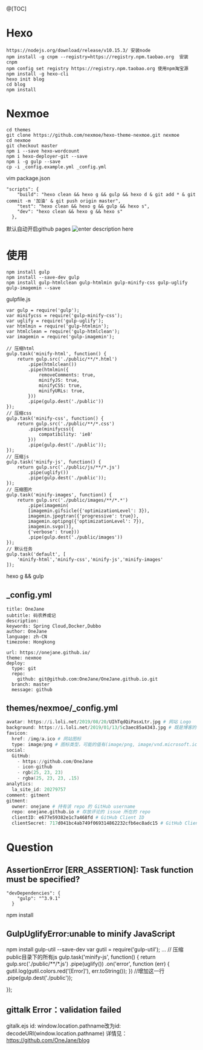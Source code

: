 @[TOC]

# Hexo

``` 
https://nodejs.org/download/release/v10.15.3/ 安装node
npm install -g cnpm --registry=https://registry.npm.taobao.org	安装cnpm
npm config set registry https://registry.npm.taobao.org	使用npm淘宝源
npm install -g hexo-cli
hexo init blog
cd blog
npm install
```

# Nexmoe

``` 
cd themes
git clone https://github.com/nexmoe/hexo-theme-nexmoe.git nexmoe
cd nexmoe
git checkout master
npm i --save hexo-wordcount
npm i hexo-deployer-git --save 
npm i -g gulp --save
cp -i _config.example.yml _config.yml
```
vim package.json

``` 
"scripts": {
    "build": "hexo clean && hexo g && gulp && hexo d & git add * & git commit -m '加油' & git push origin master",
    "test": "hexo clean && hexo g && gulp && hexo s",
    "dev": "hexo clean && hexo g && hexo s"
  },
``` 
默认自动开启github pages
![enter description here](https://www.github.com/OneJane/blog/raw/master/小书匠/1566209438050.png)
# 使用

``` 
npm install gulp
npm install --save-dev gulp
npm install gulp-htmlclean gulp-htmlmin gulp-minify-css gulp-uglify gulp-imagemin --save
```
gulpfile.js

``` 
var gulp = require('gulp');
var minifycss = require('gulp-minify-css');
var uglify = require('gulp-uglify');
var htmlmin = require('gulp-htmlmin');
var htmlclean = require('gulp-htmlclean');
var imagemin = require('gulp-imagemin');
 
// 压缩html
gulp.task('minify-html', function() {
    return gulp.src('./public/**/*.html')
        .pipe(htmlclean())
        .pipe(htmlmin({
            removeComments: true,
            minifyJS: true,
            minifyCSS: true,
            minifyURLs: true,
        }))
        .pipe(gulp.dest('./public'))
});
// 压缩css
gulp.task('minify-css', function() {
    return gulp.src('./public/**/*.css')
        .pipe(minifycss({
            compatibility: 'ie8'
        }))
        .pipe(gulp.dest('./public'));
});
// 压缩js
gulp.task('minify-js', function() {
    return gulp.src('./public/js/**/*.js')
        .pipe(uglify())
        .pipe(gulp.dest('./public'));
});
// 压缩图片
gulp.task('minify-images', function() {
    return gulp.src('./public/images/**/*.*')
        .pipe(imagemin(
        [imagemin.gifsicle({'optimizationLevel': 3}), 
        imagemin.jpegtran({'progressive': true}), 
        imagemin.optipng({'optimizationLevel': 7}), 
        imagemin.svgo()],
        {'verbose': true}))
        .pipe(gulp.dest('./public/images'))
});
// 默认任务
gulp.task('default', [
    'minify-html','minify-css','minify-js','minify-images'
]);
```
hexo g && gulp
## _config.yml

``` avrasm
title: OneJane
subtitle: 码农养成记
description: 
keywords: Spring Cloud,Docker,Dubbo
author: OneJane
language: zh-CN
timezone: Hongkong

url: https://onejane.github.io/
theme: nexmoe
deploy:
  type: git
  repo:
    github: git@github.com:OneJane/OneJane.github.io.git
  branch: master
  message: github
```
## themes/nexmoe/_config.yml

``` awk
avatar: https://i.loli.net/2019/08/20/UIhTqdQiPasxLtr.jpg # 网站 Logo
background: https://i.loli.net/2019/01/13/5c3aec85a4343.jpg # 既是博客的背景，又是文章默认头图
favicon:
  href: /img/a.ico # 网站图标
  type: image/png # 图标类型，可能的值有(image/png, image/vnd.microsoft.icon, image/x-icon, image/gif)
social:
  GitHub:
    - https://github.com/OneJane
    - icon-github
    - rgb(25, 23, 23)
    - rgba(25, 23, 23, .15)  
analytics:
  la_site_id: 20279757
comment: gitment
gitment:
  owner: onejane # 持有该 repo 的 GitHub username
  repo: onejane.github.io # 存放评论的 issue 所在的 repo
  clientID: e677e59382e1c7a468fd # GitHub Client ID
  clientSecret: 717d041bc4ab749f069314862232cfb6ec8adc15 # GitHub Client Secret
```
# Question
## AssertionError [ERR_ASSERTION]: Task function must be specified?

``` xquery
"devDependencies": {
    "gulp": "^3.9.1"
  }
```
npm install
## GulpUglifyError:unable to minify JavaScript
npm install gulp-util --save-dev
var gutil = require('gulp-util');
...
// 压缩public目录下的所有js
gulp.task('minify-js', function() {
    return gulp.src('./public/**/*.js')
      .pipe(uglify())
	  .on('error', function (err) { gutil.log(gutil.colors.red('[Error]'), err.toString()); }) //增加这一行
      .pipe(gulp.dest('./public'));
		
});
## gittalk Error：validation failed
gitalk.ejs  id: window.location.pathname改为id: decodeURI(window.location.pathname)
详情见：
https://github.com/OneJane/blog
